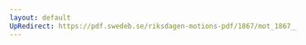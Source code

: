 ```yaml
---
layout: default
UpRedirect: https://pdf.swedeb.se/riksdagen-motions-pdf/1867/mot_1867__fk__00008.pdf
---
```

